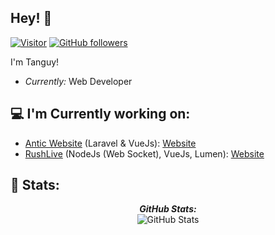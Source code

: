 <h2>Hey! 👋</h2>

[![Visitor](https://visitor-badge.laobi.icu/badge?page_id=tanguyprvst)](https://github.com/tanguyprvst) [![GitHub followers](https://img.shields.io/github/followers/tanguyprvst.svg?style=social&label=Follow)](https://github.com/tanguyprvst?tab=followers)

I'm Tanguy! 
- <i>Currently:</i> Web Developer

<h2>💻 I'm Currently working on:</h2>

- <a href="https://github.com/Antic-Industries">Antic Website</a> (Laravel & VueJs): <a href="https://antic.run">Website</a>
- <a href="https://github.com/Rush-Live">RushLive</a> (NodeJs (Web Socket), VueJs, Lumen): <a href="https://funcraft.live">Website</a>

<h2>👀 Stats:</h2>

<div>  
  <p align="center">
  <b><em>GitHub Stats:</em></b> <br/>
    <img src="https://github-readme-streak-stats.herokuapp.com/?user=tanguyprvst" alt="GitHub Stats" />
</div>
